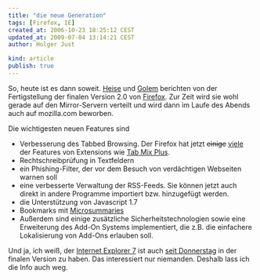 ```yaml
---
title: "die neue Generation"
tags: [Firefox, IE]
created_at: 2006-10-23 18:25:12 CEST
updated_at: 2009-07-04 13:14:21 CEST
author: Holger Just

kind: article
publish: true
---
```


So, heute ist es dann soweit. [Heise](http://www.heise.de/newsticker/meldung/79883) und [Golem](http://www.golem.de/0610/48529.html) berichten von der Fertigstellung der finalen Version 2.0 von [Firefox](http://www.mozilla.com/firefox/). Zur Zeit wird sie wohl gerade auf den Mirror-Servern verteilt und wird dann im Laufe des Abends auch auf mozilla.com beworben.

Die wichtigesten neuen Features sind

* Verbesserung des Tabbed Browsing. Der Firefox hat jetzt <del>einige</del> <ins>viele</ins> der Features von Extensions wie [Tab Mix Plus](https://addons.mozilla.org/firefox/1122/).
* Rechtschreibprüfung in Textfeldern
* ein Phishing-Filter, der vor dem Besuch von verdächtigen Webseiten warnen soll
* eine verbesserte Verwaltung der RSS-Feeds. Sie können jetzt auch direkt in andere Programme importiert bzw. hinzugefügt werden.
* die Unterstützung von Javascript 1.7
* Bookmarks mit [Microsummaries](http://wiki.mozilla.org/Microsummaries)
* Außerdem sind einige zusätzliche Sicherheitstechnologien sowie eine Erweiterung des Add-On Systems implementiert, die z.B. die einfachere Lokalisierung von Add-Ons erlauben soll.

Und ja, ich weiß, der [Internet Explorer 7](http://www.microsoft.com/windows/ie/default.mspx) ist auch [seit Donnerstag](http://www.heise.de/newsticker/meldung/79622) in der finalen Version zu haben. Das interessiert nur niemanden. Deshalb lass ich die Info auch weg.
